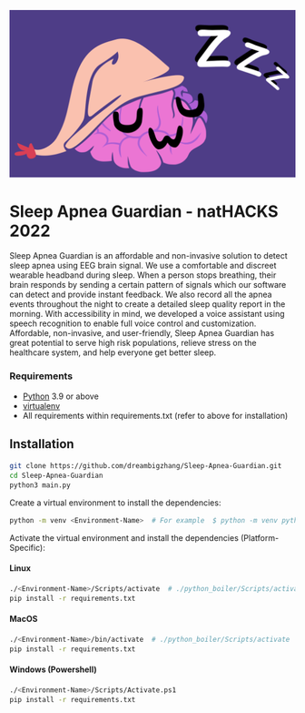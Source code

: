 ![logo](res/logo3.png)


# Sleep Apnea Guardian - natHACKS 2022

Sleep Apnea Guardian is an affordable and non-invasive solution to detect sleep apnea using EEG brain signal. We use a comfortable and discreet wearable headband during sleep. When a person stops breathing, their brain responds by sending a certain pattern of signals which our software can detect and provide instant feedback. We also record all the apnea events throughout the night to create a detailed sleep quality report in the morning. With accessibility in mind, we developed a voice assistant using speech recognition to enable full voice control and customization. Affordable, non-invasive, and user-friendly, Sleep Apnea Guardian has great potential to serve high risk populations, relieve stress on the healthcare system, and help everyone get better sleep.


### Requirements
- [Python](https://www.python.org/downloads/) 3.9 or above
- [virtualenv](https://docs.python.org/3/library/venv.html)
- All requirements within requirements.txt (refer to above for installation)

## Installation
```sh
git clone https://github.com/dreambigzhang/Sleep-Apnea-Guardian.git
cd Sleep-Apnea-Guardian
python3 main.py
```



Create a virtual environment to install the dependencies:
```sh
python -m venv <Environment-Name>  # For example  $ python -m venv python_boiler
```

Activate the virtual environment and install the dependencies (Platform-Specific):
#### Linux 
```sh
./<Environment-Name>/Scripts/activate  # ./python_boiler/Scripts/activate
pip install -r requirements.txt
```
#### MacOS 
```sh
./<Environment-Name>/bin/activate  # ./python_boiler/Scripts/activate
pip install -r requirements.txt
```
#### Windows (Powershell)
```sh
./<Environment-Name>/Scripts/Activate.ps1
pip install -r requirements.txt
```
